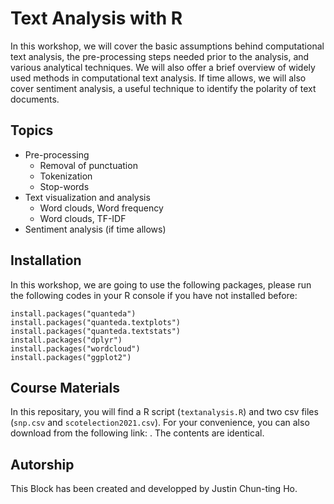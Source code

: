 # Text Analysis with R

In this workshop, we will cover the basic assumptions behind computational text analysis, the pre-processing steps needed prior to the analysis, and various analytical techniques. We will also offer a brief overview of widely used methods in computational text analysis. If time allows, we will also cover sentiment analysis, a useful technique to identify the polarity of text documents.

## Topics
* Pre-processing
    * Removal of punctuation
    * Tokenization 
    * Stop-words 
* Text visualization and analysis
    * Word clouds, Word frequency
    * Word clouds, TF-IDF
* Sentiment analysis (if time allows)


## Installation
In this workshop, we are going to use the following packages, please run the following codes in your R console if you have not installed before:
```
install.packages("quanteda")
install.packages("quanteda.textplots")
install.packages("quanteda.textstats")
install.packages("dplyr")
install.packages("wordcloud")
install.packages("ggplot2")
```

## Course Materials
In this repositary, you will find a R script (`textanalysis.R`) and two csv files (`snp.csv` and `scotelection2021.csv`). For your convenience, you can also download from the following link: . The contents are identical.

## Autorship
This Block has been created and developped by Justin Chun-ting Ho. 
